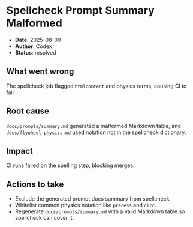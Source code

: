 # Spellcheck Prompt Summary Malformed

- **Date**: 2025-08-09
- **Author**: Codex
- **Status**: resolved

## What went wrong
The spellcheck job flagged `htmlcontent` and physics terms, causing CI to fail.

## Root cause
`docs/prompts/summary.md` generated a malformed Markdown table, and `docs/flywheel-physics.md` used notation not in the spellcheck dictionary.

## Impact
CI runs failed on the spelling step, blocking merges.

## Actions to take
- Exclude the generated prompt docs summary from spellcheck.
- Whitelist common physics notation like `precess` and `circ`.
- Regenerate `docs/prompts/summary.md` with a valid Markdown table so spellcheck can cover it.
